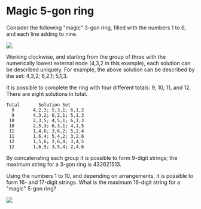 # Magic 5-gon ring
Consider the following "magic" 3-gon ring, filled with the numbers 1 to 6, and each line adding to nine.

![](https://projecteuler.net/project/images/p068_1.png)

Working clockwise, and starting from the group of three with the numerically lowest external node (4,3,2 in this example), each solution can be described uniquely. For example, the above solution can be described by the set: 4,3,2; 6,2,1; 5,1,3.

It is possible to complete the ring with four different totals: 9, 10, 11, and 12. There are eight solutions in total.

```
Total       Solution Set
  9       4,2,3; 5,3,1; 6,1,2
  9       4,3,2; 6,2,1; 5,1,3
 10       2,3,5; 4,5,1; 6,1,3
 10       2,5,3; 6,3,1; 4,1,5
 11       1,4,6; 3,6,2; 5,2,4
 11       1,6,4; 5,4,2; 3,2,6
 12       1,5,6; 2,6,4; 3,4,5
 12       1,6,5; 3,5,4; 2,4,6
```

By concatenating each group it is possible to form 9-digit strings; the maximum string for a 3-gon ring is 432621513.

Using the numbers 1 to 10, and depending on arrangements, it is possible to form 16- and 17-digit strings. What is the maximum 16-digit string for a "magic" 5-gon ring?

![](https://projecteuler.net/project/images/p068_2.png)
